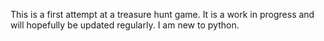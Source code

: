 This is a first attempt at a treasure hunt game. 
It is a work in progress and will hopefully be updated regularly. 
I am new to python. 
